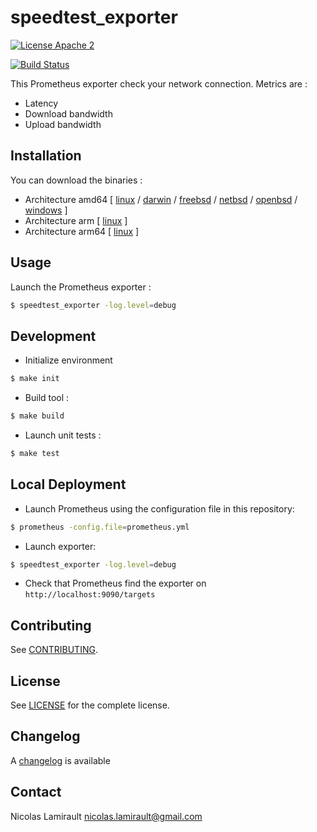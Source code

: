 # speedtest_exporter

[![License Apache 2][badge-license]](LICENSE)

[![Build Status](https://cloud.drone.io/api/badges/charlieegan3/speedtest_exporter/status.svg)](https://cloud.drone.io/charlieegan3/speedtest_exporter)

This Prometheus exporter check your network connection. Metrics are :

* Latency
* Download bandwidth
* Upload bandwidth


## Installation

You can download the binaries :

* Architecture amd64 [ [linux](https://bintray.com/artifact/download/nlamirault/oss/speedtest_exporter-0.3.0_linux_amd64) / [darwin](https://bintray.com/artifact/download/nlamirault/oss/speedtest_exporter-0.3.0_darwin_amd64) / [freebsd](https://bintray.com/artifact/download/nlamirault/oss/speedtest_exporter-0.3.0_freebsd_amd64) / [netbsd](https://bintray.com/artifact/download/nlamirault/oss/speedtest_exporter-0.3.0_netbsd_amd64) / [openbsd](https://bintray.com/artifact/download/nlamirault/oss/speedtest_exporter-0.3.0_openbsd_amd64) / [windows](https://bintray.com/artifact/download/nlamirault/oss/speedtest_exporter-0.3.0_windows_amd64.exe) ]
* Architecture arm [ [linux](https://bintray.com/artifact/download/nlamirault/oss/speedtest_exporter-0.3.0_linux_arm) ]
* Architecture arm64 [ [linux](https://bintray.com/artifact/download/nlamirault/oss/speedtest_exporter-0.3.0_linux_arm64) ]


## Usage

Launch the Prometheus exporter :

```bash
$ speedtest_exporter -log.level=debug
```

## Development

* Initialize environment

```bash
$ make init
```

* Build tool :

```bash
$ make build
```

* Launch unit tests :

```bash
$ make test
```

## Local Deployment

* Launch Prometheus using the configuration file in this repository:

```bash
$ prometheus -config.file=prometheus.yml
```

* Launch exporter:

```bash
$ speedtest_exporter -log.level=debug
```

* Check that Prometheus find the exporter on `http://localhost:9090/targets`


## Contributing

See [CONTRIBUTING](CONTRIBUTING.md).


## License

See [LICENSE](LICENSE) for the complete license.


## Changelog

A [changelog](ChangeLog.md) is available


## Contact

Nicolas Lamirault <nicolas.lamirault@gmail.com>

[badge-license]: https://img.shields.io/badge/license-Apache2-green.svg?style=flat
